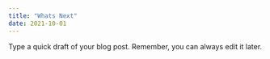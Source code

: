 ```yaml
---
title: "Whats Next"
date: 2021-10-01
---
```


Type a quick draft of your blog post. Remember, you can always edit it later.
